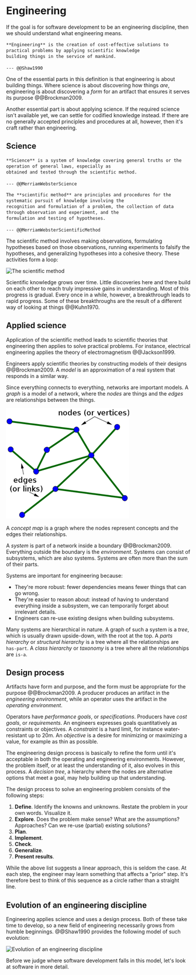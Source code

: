# Engineering

If the goal is for software development to be an engineering discipline, then we should understand what
engineering means.

```admonish tldr title="Definition"
**Engineering** is the creation of cost-effective solutions to practical problems by applying scientific knowledge
building things in the service of mankind.

--- @@Shaw1990
```

One of the essential parts in this definition is that engineering is about building things.
Where science is about discovering how things _are_, engineering is about discovering a _form_ for an artifact that
ensures it serves its purpose @@Brockman2009.

Another essential part is about applying science.
If the required science isn't available yet, we can settle for codified knowledge instead.
If there are no generally accepted principles and procedures at all, however, then it's craft rather than engineering.


## Science

```admonish tldr title="Definition"
**Science** is a system of knowledge covering general truths or the operation of general laws, especially as
obtained and tested through the scientific method.

--- @@MerriamWebsterScience
```

```admonish tldr title="Definition"
The **scientific method** are principles and procedures for the systematic pursuit of knowledge involving the
recognition and formulation of a problem, the collection of data through observation and experiment, and the
formulation and testing of hypotheses.

--- @@MerriamWebsterScientificMethod
```

The scientific method involves making observations, formulating hypotheses based on those observations,
running experiments to falsify the hypotheses, and generalizing hypotheses into a cohesive theory.
These activities form a loop:

![The scientific method](https://s3-us-west-2.amazonaws.com/courses-images-archive-read-only/wp-content/uploads/sites/902/2015/02/23224503/CNX_Psych_02_01_Method.jpg)

Scientific knowledge grows over time.
Little discoveries here and there build on each other to reach truly impressive gains in understanding.
Most of this progress is gradual.
Every once in a while, however, a breakthrough leads to rapid progress.
Some of these breakthroughs are the result of a different way of looking at things @@Kuhn1970.


## Applied science

Application of the scientific method leads to scientific theories that engineering then applies to solve practical
problems.
For instance, electrical engineering applies the theory of electromagnetism @@Jackson1999.

Engineers apply scientific theories by constructing models of their designs @@Brockman2009.
A _model_ is an approximation of a real system that responds in a similar way.

Since everything connects to everything, networks are important models.
A _graph_ is a model of a network, where the _nodes_ are things and the _edges_ are relationships between the things.

![A graph](img/graph.png)

A _concept map_ is a graph where the nodes represent concepts and the edges their relationships.

A _system_ is part of a network inside a boundary @@Brockman2009.
Everything outside the boundary is the _environment_.
Systems can consist of subsystems, which are also systems.
Systems are often more than the sum of their parts.

Systems are important for engineering because:

- They're more robust: fewer dependencies means fewer things that can go wrong.
- They're easier to reason about: instead of having to understand everything inside a subsystem, we can temporarily
  forget about irrelevant details.
- Engineers can re-use existing designs when building subsystems.

Many systems are hierarchical in nature.
A graph of such a system is a _tree_, which is usually drawn upside-down, with the root at the top.
A _parts hierarchy_ or _structural hierarchy_ is a tree where all the relationships are `has-part`.
A _class hierarchy_ or _taxonomy_ is a tree where all the relationships are `is-a`.


## Design process

Artifacts have form and purpose, and the form must be appropriate for the purpose @@Brockman2009.
A producer produces an artifact in the _engineering environment_, while an operator uses the artifact in the
_operating environment_.

Operators have _performance goals_, or _specifications_.
Producers have _cost goals_, or _requirements_.
An engineers expresses goals quantitatively as constraints or objectives.
A _constraint_ is a hard limit, for instance water-resistant up to 20m.
An _objective_ is a desire for minimizing or maximizing a value, for example as thin as possible.

The engineering design process is basically to refine the form until it's acceptable in both the operating and
engineering environments.
However, the problem itself, or at least the understanding of it, also evolves in this process.
A _decision tree_, a hierarchy where the nodes are alternative options that meet a goal, may help building up that
understanding.

The design process to solve an engineering problem consists of the following steps:

1. **Define**.
  Identify the knowns and unknowns. Restate the problem in your own words. Visualize it.
2. **Explore**.
  Does the problem make sense? What are the assumptions? Approaches? Can we re-use (partial) existing solutions?
3. **Plan**.
4. **Implement**.
5. **Check**.
6. **Generalize**.
7. **Present results**.

While the above list suggests a linear approach, this is seldom the case.
At each step, the engineer may learn something that affects a "prior" step.
It's therefore best to think of this sequence as a circle rather than a straight line.


## Evolution of an engineering discipline

Engineering applies science and uses a design process.
Both of these take time to develop, so a new field of engineering necessarily grows from humble beginnings.
@@Shaw1990 provides the following model of such evolution:

![Evolution of an engineering discipline](https://www.researchgate.net/profile/Trevor-Bihl/publication/339029049/figure/download/fig2/AS:854876443660288@1580829835253/Shaws-Model-of-the-evolution-of-engineering-disciplines-from-14.png)

Before we judge where software development falls in this model, let's look at software in more detail.
